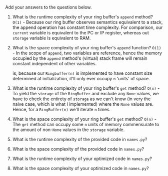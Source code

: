 Add your answers to the questions below.

1. What is the runtime complexity of your ring buffer's `append` method?
  `O(1)` - Because our ring buffer observes semantics equivalent to a stack,
  the append operation has constant time complexity. For comparison, our
  `current` variable is equivalent to the PC or IP register, whereas out `storage`
  variable is equivalent to RAM.

2. What is the space complexity of your ring buffer's `append` function?
   `O(1)` - In the scope of `append`, two variables are reference, hence
   the memory occupied by the `append` method's (virtual) stack frame will
   remain constant independent of other variables.
   
   is, because our `Ringbuffer(n)` is implemented to have constant
   size determined at initialization, it'll only ever occupy `n` 'units' of space.

3. What is the runtime complexity of your ring buffer's `get` method?
   `O(n)` - To yield the `storage` of the `RingBuffer` and exclude any `None` values,
   we have to check the entirety of `storage` as we can't know (in very the naive
   case, which is what I implemented) where the `None` values are. Hence, for a
   `RingBuffer(n)` we'll iterate `n` times.

4. What is the space complexity of your ring buffer's `get` method?
   `O(n)` - The `get` method can occupy some `n` units of memory
   commensurate to the amount of non-`None` values in the `storage`
   variable. 

5. What is the runtime complexity of the provided code in `names.py`?

6. What is the space complexity of the provided code in `names.py`?

7. What is the runtime complexity of your optimized code in `names.py`?

8. What is the space complexity of your optimized code in `names.py`?

